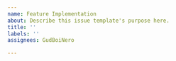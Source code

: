 ```yaml
---
name: Feature Implementation
about: Describe this issue template's purpose here.
title: ''
labels: ''
assignees: GudBoiNero

---
```



